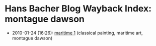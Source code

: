 # Hans Bacher Blog Wayback Index: montague dawson

* 2010-01-24 (16:26): [maritime 1](https://web.archive.org/web/https://one1more2time3.wordpress.com/2010/01/24/maritime/) (classical painting, maritime art, montague dawson)